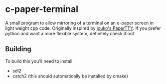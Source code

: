 # c-paper-terminal
A small program to allow mirroring of a terminal on an e-paper screen in light weight cpp code.
Originally inspired by [jouko's PaperTTY](https://github.com/joukos/PaperTTY/tree/main). If you prefer python and want a more flexible system, definitely check it out

## Building
To build this you'll need to install
- sdl2
- catch2 (this should automatically be installed by cmake)

